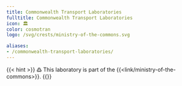```yaml
---
title: Commonwealth Transport Laboratories
fulltitle: Commonwealth Transport Laboratories
icon: 🏛️
color: cosmotran
logo: /svg/crests/ministry-of-the-commons.svg

aliases:
- /commonwealth-transport-laboratories/
---
```

{{< hint >}}
߷ This laboratory is part of the {{<link/ministry-of-the-commons>}}.
{{</hint>}}